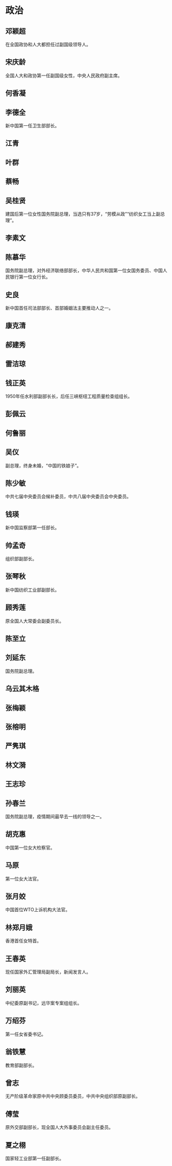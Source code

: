 # 政治

## 邓颖超

在全国政协和人大都担任过副国级领导人。

## 宋庆龄

全国人大和政协第一任副国级女性，中央人民政府副主席。

## 何香凝

## 李德全

新中国第一任卫生部部长。

## 江青

## 叶群

## 蔡畅

## 吴桂贤

建国后第一位女性国务院副总理，当选只有37岁，“劳模从政”“纺织女工当上副总理”。

## 李素文

## 陈慕华

国务院副总理，对外经济联络部部长，中华人民共和国第一位女国务委员、中国人民银行第一位女行长。

## 史良

新中国首任司法部部长、首部婚姻法主要推动人之一。

## 康克清

## 郝建秀

## 雷洁琼

## 钱正英

1950年任水利部副部长长，后任三峡枢纽工程质量检查组组长。

## 彭佩云

## 何鲁丽

## 吴仪

副总理，终身未婚，“中国的铁娘子”。

## 陈少敏

中共七届中央委员会候补委员，中共八届中央委员会中央委员。

## 钱瑛

新中国监察部第一任部长。

## 帅孟奇

组织部副部长。

## 张琴秋

新中国纺织工业部副部长。

## 顾秀莲

原全国人大常委会副委员长。

## 陈至立

## 刘延东

国务院副总理。

## 乌云其木格

## 张梅颖

## 张榕明

## 严隽琪

## 林文漪

## 王志珍

## 孙春兰

国务院副总理，疫情期间最早去一线的领导之一。

## 胡克惠

中国第一位女大检察官。

## 马原

第一位女大法官。

## 张月姣

中国首位WTO上诉机构大法官。

## 林郑月娥

香港首任女特首。

## 王春英

现任国家外汇管理局副局长，新闻发言人。

## 刘丽英

中纪委原副书记，远华案专案组组长。

## 万绍芬

第一任女省委书记。

## 翁铁慧

教育部副部长。

## 曾志

无产阶级革命家原中共中央顾委员委员，中共中央组织部原副部长。

## &#x20;傅莹

原外交部副部长，现全国人大外事委员会副主任委员。

## 夏之栩

国家轻工业部第一任副部长。
